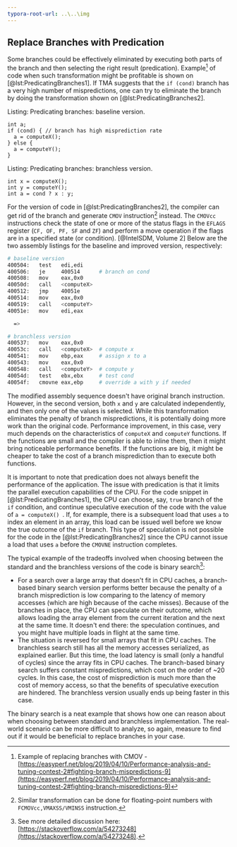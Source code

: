 ```yaml
---
typora-root-url: ..\..\img
---
```


## Replace Branches with Predication

Some branches could be effectively eliminated by executing both parts of the branch and then selecting the right result (predication). Example[^1] of code when such transformation might be profitable is shown on [@lst:PredicatingBranches1]. If TMA suggests that the `if (cond)` branch has a very high number of mispredictions, one can try to eliminate the branch by doing the transformation shown on [@lst:PredicatingBranches2].

Listing: Predicating branches: baseline version.

~~~~ {#lst:PredicatingBranches1 .cpp}
int a;
if (cond) { // branch has high misprediction rate
  a = computeX();
} else {
  a = computeY();
}
~~~~~~~~~~~~~~~~~~~~~~~~~~~~~~~~~~~~~~~~~~~~~~~~~

Listing: Predicating branches: branchless version.

~~~~ {#lst:PredicatingBranches2 .cpp}
int x = computeX();
int y = computeY();
int a = cond ? x : y;
~~~~~~~~~~~~~~~~~~~~~~~~~~~~~~~~~~~~~~~~~~~~~~~~~

For the version of code in [@lst:PredicatingBranches2], the compiler can get rid of the branch and generate `CMOV` instruction[^2] instead. The `CMOVcc` instructions check the state of one or more of the status flags in the `EFLAGS` register (`CF, OF, PF, SF` and `ZF`) and perform a move operation if the flags are in a specified state (or condition). [@IntelSDM, Volume 2] Below are the two assembly listings for the baseline and improved version, respectively:

```bash
# baseline version
400504:   test   edi,edi 
400506:   je     400514      # branch on cond
400508:   mov    eax,0x0
40050d:   call   <computeX>
400512:   jmp    40051e
400514:   mov    eax,0x0
400519:   call   <computeY>
40051e:   mov    edi,eax

  =>

# branchless version
400537:   mov    eax,0x0
40053c:   call   <computeX>  # compute x
400541:   mov    ebp,eax     # assign x to a
400543:   mov    eax,0x0
400548:   call   <computeY>  # compute y
40054d:   test   ebx,ebx     # test cond
40054f:   cmovne eax,ebp     # override a with y if needed
```

The modified assembly sequence doesn't have original branch instruction. However, in the second version, both `x` and `y` are calculated independently, and then only one of the values is selected. While this transformation eliminates the penalty of branch mispredictions, it is potentially doing more work than the original code. Performance improvement, in this case, very much depends on the characteristics of `computeX` and `computeY` functions. If the functions are small and the compiler is able to inline them, then it might bring noticeable performance benefits. If the functions are big, it might be cheaper to take the cost of a branch misprediction than to execute both functions. 

It is important to note that predication does not always benefit the performance of the application. The issue with predication is that it limits the parallel execution capabilities of the CPU. For the code snippet in [@lst:PredicatingBranches1], the CPU can choose, say, `true` branch of the `if` condition, and continue speculative execution of the code with the value of `a = computeX() `. If, for example, there is a subsequent load that uses `a` to index an element in an array, this load can be issued well before we know the true outcome of the `if` branch. This type of speculation is not possible for the code in the [@lst:PredicatingBranches2] since the CPU cannot issue a load that uses `a` before the `CMOVNE` instruction completes.

The typical example of the tradeoffs involved when choosing between the standard and the branchless versions of the code is binary search[^3]:

* For a search over a large array that doesn't fit in CPU caches, a branch-based binary search version performs better because the penalty of a branch misprediction is low comparing to the latency of memory accesses (which are high because of the cache misses). Because of the branches in place, the CPU can speculate on their outcome, which allows loading the array element from the current iteration and the next at the same time. It doesn't end there: the speculation continues, and you might have multiple loads in flight at the same time.
* The situation is reversed for small arrays that fit in CPU caches. The branchless search still has all the memory accesses serialized, as explained earlier. But this time, the load latency is small (only a handful of cycles) since the array fits in CPU caches. The branch-based binary search suffers constant mispredictions, which cost on the order of ~20 cycles. In this case, the cost of misprediction is much more than the cost of memory access, so that the benefits of speculative execution are hindered. The branchless version usually ends up being faster in this case.

The binary search is a neat example that shows how one can reason about when choosing between standard and branchless implementation. The real-world scenario can be more difficult to analyze, so again, measure to find out if it would be beneficial to replace branches in your case.

[^1]: Example of replacing branches with CMOV - [https://easyperf.net/blog/2019/04/10/Performance-analysis-and-tuning-contest-2#fighting-branch-mispredictions-9](https://easyperf.net/blog/2019/04/10/Performance-analysis-and-tuning-contest-2#fighting-branch-mispredictions-9)
[^2]: Similar transformation can be done for floating-point numbers with `FCMOVcc,VMAXSS/VMINSS` instruction.
[^3]: See more detailed discussion here: [https://stackoverflow.com/a/54273248](https://stackoverflow.com/a/54273248).
